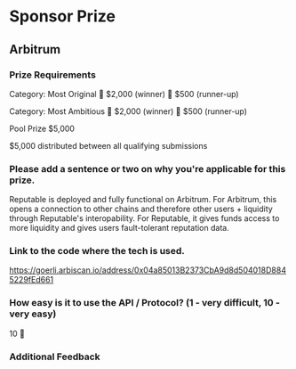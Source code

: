 # Sponsor Prize

## Arbitrum

### Prize Requirements

Category: Most Original
🥇 $2,000 (winner)
🥈 $500 (runner-up)

Category: Most Ambitious
🥇 $2,000 (winner)
🥈 $500 (runner-up)

Pool Prize $5,000

$5,000 distributed between all qualifying submissions

### Please add a sentence or two on why you're applicable for this prize.
Reputable is deployed and fully functional on Arbitrum. For Arbitrum, this opens a connection to other chains and therefore other users + liquidity through Reputable's interopability. For Reputable, it gives funds access to more liquidity and gives users fault-tolerant reputation data.

### Link to the code where the tech is used.
https://goerli.arbiscan.io/address/0x04a85013B2373CbA9d8d504018D8845229fEd661

### How easy is it to use the API / Protocol? (1 - very difficult, 10 - very easy)

10 🌟

### Additional Feedback

